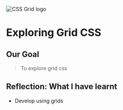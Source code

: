 ![CSS Grid logo](https://mdbootstrap.com/img/Marketing/publications/articles/css-grid.jpg)

# Exploring Grid CSS

## Our Goal

> To explore grid css

## Reflection: What I have learnt

- Develop using grids
